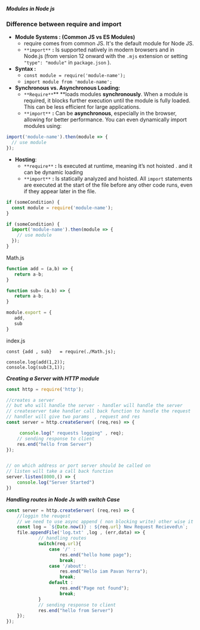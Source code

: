 ***Modules in Node js***

### Difference between  require and import 


- **Module Systems : (Common JS vs ES Modules)**
    - require comes from common JS. It's the default module for Node JS.
    - `**import**` **:** Is supported natively in modern browsers and in Node.js (from version 12 onward with the `.mjs`  extension or setting `"type": "module"`  in `package.json` ).
- **Syntax :** 
    - `const module = require('module-name');` 
    - `import module from 'module-name';` 
-  **Synchronous vs. Asynchronous Loading:**
    -  `**Require**`** **loads modules **synchronously**. When a module is required, it blocks further execution until the module is fully loaded. This can be less efficient for large applications.
    - `**import**` **:** Can be **asynchronous**, especially in the browser, allowing for better performance. You can even dynamically  import modules using:
```javascript
﻿import('module-name').then(module => {
  // use module
});  
```
- **Hosting**: 
    - `**require**` **:** Is executed at runtime, meaning it’s not hoisted . and it can be  dynamic loading
    - `**import**` **:** Is statically analyzed and hoisted. All `import`  statements are executed at the start of the file before any other code runs, even if they appear later in the file.
```javascript
if (someCondition) {
  const module = require('module-name');
} 

if (someCondition) {
  import('module-name').then(module => {
    // use module
  });
}
```


Math.js

```javascript
function add = (a,b) => {
   return a-b;
}

function sub= (a,b) => {
   return a-b;
}

module.export = {
   add,
   sub
}
```


index.js

```
const {add , sub}   = require(./Math.js);

console.log(add(1,2));
console.log(sub(3,1));
```



***Creating a Server with HTTP module***



```javascript
const http = require('http');

//creates a server 
// but who will handle the server - handler will handle the server 
// createserver take handler call back function to handle the request
// handler will give two params  , request and res 
const server = http.createServer( (req,res) => {

     console.log(" requests logging" , req);
    // sending response to client
    res.end("hello from Server")
});


// on which address or port server should be called on 
// listen will take a call back function
server.listen(8000,() => {
    console.log("Server Started")
})
```


***Handling routes in Node Js with switch Case***

```javascript
const server = http.createServer( (req,res) => {
    //loggin the reuqest  
    // we need to use async append ( non blocking write) other wise it will block the use request 
    const log = `${Date.now()} : ${req.url} New Request Recieved\n`;
    file.appendFile('log.txt' ,log , (err,data) => {
            // handling routes 
            switch(req.url){
                case '/' : 
                    res.end("hello home page");
                    break;
                case '/about':
                    res.end("Hello iam Pavan Yerra");
                    break;
                default : 
                    res.end("Page not found");
                    break;
            }
            // sending response to client
            res.end("hello from Server")
    });
});
```


